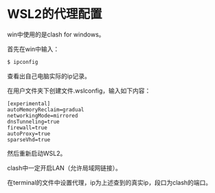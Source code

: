 # WSL2的代理配置

win中使用的是clash for windows。

首先在win中输入：

```bash
$ ipconfig
```

查看出自己电脑实际的ip记录。

在用户文件夹下创建文件.wslconfig，输入如下内容：

```.wslconfig
[experimental]
autoMemoryReclaim=gradual
networkingMode=mirrored
dnsTunneling=true
firewall=true
autoProxy=true
sparseVhd=true
```

然后重新启动WSL2。

clash中一定开启LAN（允许局域网链接）。

在terminal的文件中设置代理，ip为上述查到的真实ip，段口为clash的端口。
